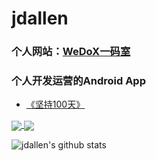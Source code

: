 # jdallen
### 个人网站：[WeDoX一码室](http://120.78.120.117/WeDoX/)


### 个人开发运营的Android App
- [《坚持100天》](https://www.coolapk.com/apk/com.onedream.plan)



<a href="http://120.78.120.117/WeDoX/">
  <img align="center" src="https://github-readme-stats.vercel.app/api?username=WeDoX&count_private=true&show_icons=true&hide=contribs&include_all_commits=true" />
</a>

<a href="http://120.78.120.117/WeDoX/">
  <img align="center" src="https://github-readme-stats.vercel.app/api?username=WeDoX"/>
</a>

![jdallen's github stats](https://github-readme-stats.vercel.app/api?username=WeDoX&theme=vue-dark&show_icons=true)
